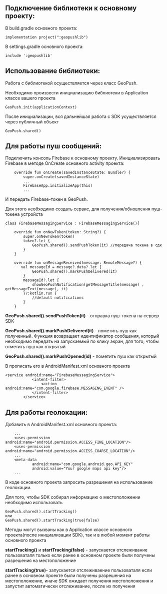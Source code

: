 ## Подключение библиотеки к основному проекту:
В build.gradle основного проекта:
```
implementation project(":geopushlib")
```
В settings.gradle основного проекта:
```
include ':geopushlib'
```

## Использование библиотеки:
Работа с библиотекой осуществляется через класс GeoPush.

Необходимо произвести инициализацию библиотеки в Application классе вашего проекта
```
GeoPush.init(applicationContext)
```
После инициализации, вся дальнейшая работа с SDK усуществляется через публичный объект
```
GeoPush.shared()
```

## Для работы пуш сообщений:
Подключить консоль Firebase к основному проекту.
Инициализировать Firebase в методе OnCreate основного activity проекта:
```
    override fun onCreate(savedInstanceState: Bundle?) {
        super.onCreate(savedInstanceState)
        ...
        FirebaseApp.initializeApp(this)
        ...
```
И передать Firebase-токен в GeoPush. 

Для этого необходимо создать сервис, для получения/обновления пуш-токена устройста
```
class FirebaseMessagingService : FirebaseMessagingService(){

    override fun onNewToken(token: String?) {
        super.onNewToken(token)
        token?.let { 
            GeoPush.shared().sendPushToken(it) //передача токена в сдк
        }
    }

    override fun onMessageReceived(message: RemoteMessage?) {
       val messageId = message?.data?.let {
            GeoPush.shared().markPushDelivered(it)
        }
        messageId?.let { 
            showGeoPushNotification(getMessageTitle(message) , getMessageText(message), it)
        }?:kotlin.run {
            //default notifications
        }
    }
```
**GeoPush.shared().sendPushToken(it)** - отправка пуш-токена на сервер SDK

**GeoPush.shared().markPushDelivered(it)** - пометить пуш как полученный. Функция возвращает идентификатор сообщения, который необходимо передать на запускаемый по клику экран, для того, чтобы отметить пуш как открытый

**GeoPush.shared().markPushOpened(id)** - пометить пуш как открытый

B прописать его в AndroidManifest.xml основного проекта
```
<service android:name="FirebaseMessagingService">
            <intent-filter>
                <action android:name="com.google.firebase.MESSAGING_EVENT" />
            </intent-filter>
        </service>
```

## Для работы геолокации:
Добавить в AndroidManifest.xml основного проекта:
```
    ...
    <uses-permission android:name="android.permission.ACCESS_FINE_LOCATION"/>
    <uses-permission android:name="android.permission.ACCESS_COARSE_LOCATION"/>
    ...
    <meta-data
            android:name="com.google.android.geo.API_KEY"
            android:value="Your google maps api key"/>
    ...
```
В коде основного проекта запросить разрешения на использование геолокации.

Для того, чтобы SDK собирал информацию о местоположении необходимо использовать
```
GeoPush.shared().startTracking()
или
GeoPush.shared().startTracking(true|false)
```
Методы могут вызваны как в Application классе основного проекта(после инициализации SDK), так и в любой момент работы основного проекта

**startTracking()** и 
**startTracking(false)** - запускается отслеживание пользоваталя только если ранее в основном проекте были получены разрешения на местоположение

**startTracking(true)**- запускается отслеживаение пользоваталя если ранее в основном проекте были получены разрешения на местоположение, иначе SDK ожидает получения местоположения и запустит автоматически отслеживание, после их получения

